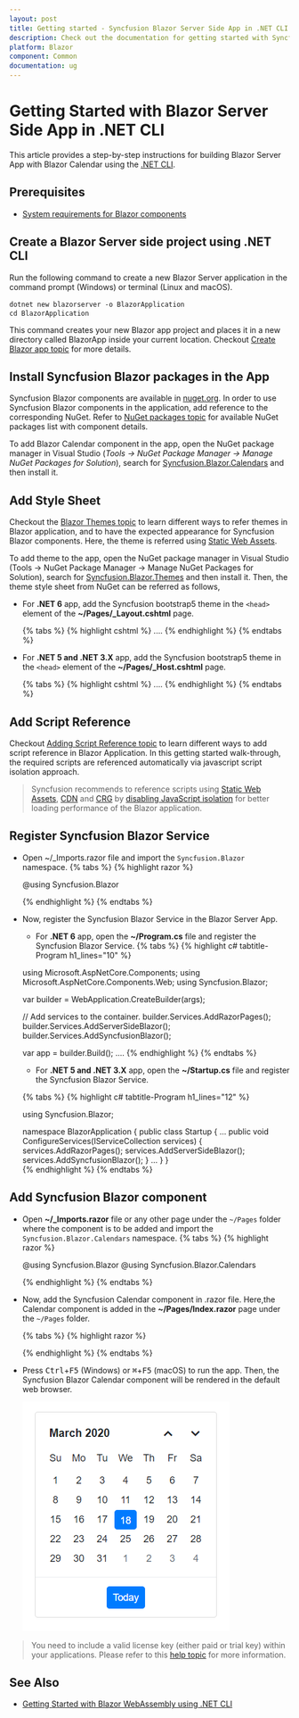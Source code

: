 ```yaml
---
layout: post
title: Getting started - Syncfusion Blazor Server Side App in .NET CLI
description: Check out the documentation for getting started with Syncfusion Blazor Components in Visual Studio using .NET CLI and much more.
platform: Blazor
component: Common
documentation: ug
---
```


<!-- markdownlint-disable MD024 -->

# Getting Started with Blazor Server Side App in .NET CLI

This article provides a step-by-step instructions for building Blazor Server App with Blazor Calendar using the [.NET CLI](https://dotnet.microsoft.com/download/dotnet/).

## Prerequisites

* [System requirements for Blazor components](https://blazor.syncfusion.com/documentation/system-requirements)

## Create a Blazor Server side project using .NET CLI

Run the following command to create a new Blazor Server application in the command prompt (Windows) or terminal (Linux and macOS). 

```
dotnet new blazorserver -o BlazorApplication
cd BlazorApplication
```

This command creates your new Blazor app project and places it in a new directory called BlazorApp inside your current location. Checkout [Create Blazor app topic](https://dotnet.microsoft.com/en-us/learn/aspnet/blazor-tutorial/create) for more details.

## Install Syncfusion Blazor packages in the App

Syncfusion Blazor components are available in [nuget.org](https://www.nuget.org/packages?q=syncfusion.blazor). In order to use Syncfusion Blazor components in the application, add reference to the corresponding NuGet. Refer to [NuGet packages topic](https://blazor.syncfusion.com/documentation/nuget-packages) for available NuGet packages list with component details.

To add Blazor Calendar component in the app, open the NuGet package manager in Visual Studio (*Tools → NuGet Package Manager → Manage NuGet Packages for Solution*), search for [Syncfusion.Blazor.Calendars](https://www.nuget.org/packages/Syncfusion.Blazor.Calendars/) and then install it.

## Add Style Sheet

Checkout the [Blazor Themes topic](https://blazor.syncfusion.com/documentation/appearance/themes) to learn different ways to refer themes in Blazor application, and to have the expected appearance for Syncfusion Blazor components. Here, the theme is referred using [Static Web Assets](https://blazor.syncfusion.com/documentation/appearance/themes#static-web-assets).

To add theme to the app, open the NuGet package manager in Visual Studio (Tools → NuGet Package Manager → Manage NuGet Packages for Solution), search for [Syncfusion.Blazor.Themes](https://www.nuget.org/packages/Syncfusion.Blazor.Themes/) and then install it. Then, the theme style sheet from NuGet can be referred as follows,

* For **.NET 6** app, add the Syncfusion bootstrap5 theme in the `<head>` element of the **~/Pages/_Layout.cshtml** page.

    {% tabs %}
    {% highlight cshtml %}
        <head>
            ....
            <link href="_content/Syncfusion.Blazor.Themes/bootstrap5.css" rel="stylesheet" />
        </head>
    {% endhighlight %}
    {% endtabs %}

* For **.NET 5 and .NET 3.X** app, add the Syncfusion bootstrap5 theme in the `<head>` element of the **~/Pages/_Host.cshtml** page.

    {% tabs %}
    {% highlight cshtml %}
        <head>
            ....
            <link href="_content/Syncfusion.Blazor.Themes/bootstrap5.css" rel="stylesheet" />
        </head>
    {% endhighlight %}
    {% endtabs %}

## Add Script Reference

Checkout [Adding Script Reference topic](https://blazor.syncfusion.com/documentation/common/adding-script-references) to learn different ways to add script reference in Blazor Application. In this getting started walk-through, the required scripts are referenced automatically via javascript script isolation approach.

> Syncfusion recommends to reference scripts using [Static Web Assets](https://blazor.syncfusion.com/documentation/common/adding-script-references#static-web-assets), [CDN](https://blazor.syncfusion.com/documentation/common/adding-script-references#cdn-reference) and [CRG](https://blazor.syncfusion.com/documentation/common/custom-resource-generator) by [disabling JavaScript isolation](https://blazor.syncfusion.com/documentation/common/adding-script-references#disable-javascript-isolation) for better loading performance of the Blazor application.

## Register Syncfusion Blazor Service

* Open ~/_Imports.razor file and import the `Syncfusion.Blazor` namespace.
    {% tabs %}
    {% highlight razor %}

    @using Syncfusion.Blazor

    {% endhighlight %}
    {% endtabs %}

* Now, register the Syncfusion Blazor Service in the Blazor Server App.

    * For **.NET 6** app, open the **~/Program.cs** file and register the Syncfusion Blazor Service.
    {% tabs %}
    {% highlight c# tabtitle-Program h1_lines="10" %}

    using Microsoft.AspNetCore.Components;
    using Microsoft.AspNetCore.Components.Web;
    using Syncfusion.Blazor;

    var builder = WebApplication.CreateBuilder(args);

    // Add services to the container.
    builder.Services.AddRazorPages();
    builder.Services.AddServerSideBlazor();
    builder.Services.AddSyncfusionBlazor();

    var app = builder.Build();
    ....
    {% endhighlight %}
    {% endtabs %}

    * For **.NET 5 and .NET 3.X** app, open the **~/Startup.cs** file and register the Syncfusion Blazor Service.

    {% tabs %}
    {% highlight c# tabtitle-Program h1_lines="12" %}

    using Syncfusion.Blazor;

    namespace BlazorApplication
    {
        public class Startup
        {
            ...
            public void ConfigureServices(IServiceCollection services)
            {
                services.AddRazorPages();
                services.AddServerSideBlazor();
                services.AddSyncfusionBlazor();
            }
            ...
        }
    }    
    {% endhighlight %}
    {% endtabs %}

## Add Syncfusion Blazor component

* Open **~/_Imports.razor** file or any other page under the `~/Pages` folder where the component is to be added and import the `Syncfusion.Blazor.Calendars` namespace.
    {% tabs %}
    {% highlight razor %}

    @using Syncfusion.Blazor
    @using Syncfusion.Blazor.Calendars
    
    {% endhighlight %}
    {% endtabs %}

* Now, add the Syncfusion Calendar component in .razor file. Here,the Calendar component is added in the **~/Pages/Index.razor** page under the `~/Pages` folder.

    {% tabs %}
    {% highlight razor %}

    <SfCalendar TValue="DateTime"></SfCalendar>

    {% endhighlight %}
    {% endtabs %}

* Press <kbd>Ctrl</kbd>+<kbd>F5</kbd> (Windows) or <kbd>⌘</kbd>+<kbd>F5</kbd> (macOS) to run the app. Then, the Syncfusion Blazor Calendar component will be rendered in the default web browser.

    ![Blazor Calendar Component](images/browser-output.png)

> You need to include a valid license key (either paid or trial key) within your applications. Please refer to this [help topic](https://blazor.syncfusion.com/documentation/getting-started/license-key/overview) for more information.

## See Also

* [Getting Started with Blazor WebAssembly using .NET CLI](https://blazor.syncfusion.com/documentation/getting-started/blazor-webassembly-dotnet-cli)